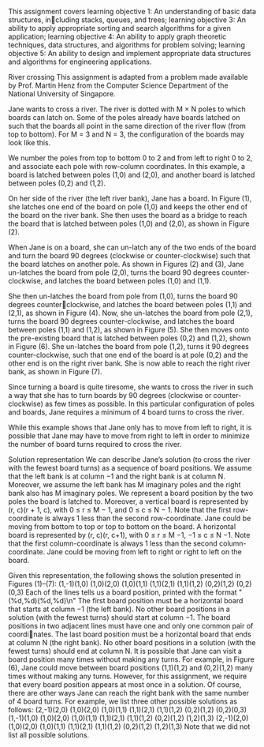 This assignment covers learning objective 1: An understanding of basic data structures, including stacks, queues, and trees; learning objective 3: An ability to apply appropriate sorting and
search algorithms for a given application; learning objective 4: An ability to apply graph theoretic
techniques, data structures, and algorithms for problem solving; learning objective 5: An ability to
design and implement appropriate data structures and algorithms for engineering applications.

River crossing
This assignment is adapted from a problem made available by Prof. Martin Henz from the
Computer Science Department of the National University of Singapore.

Jane wants to cross a river. The river is dotted with M × N poles to which boards can latch
on. Some of the poles already have boards latched on such that the boards all point in the same
direction of the river flow (from top to bottom). For M = 3 and N = 3, the configuration of the
boards may look like this.

We number the poles from top to bottom 0 to 2 and from left to right 0 to 2, and associate each
pole with row-column coordinates. In this example, a board is latched between poles (1,0) and
(2,0), and another board is latched between poles (0,2) and (1,2).

On her side of the river (the left river bank), Jane has a board. In Figure (1), she latches one end
of the board on pole (1,0) and keeps the other end of the board on the river bank. She then uses
the board as a bridge to reach the board that is latched between poles (1,0) and (2,0), as shown in
Figure (2). 

When Jane is on a board, she can un-latch any of the two ends of the board and turn the
board 90 degrees (clockwise or counter-clockwise) such that the board latches on another pole. As
shown in Figures (2) and (3), Jane un-latches the board from pole (2,0), turns the board 90 degrees
counter-clockwise, and latches the board between poles (1,0) and (1,1).

She then un-latches the board from pole from (1,0), turns the board 90 degrees counterclockwise, and latches the board between poles (1,1) and (2,1), as shown in Figure (4).
Now, she un-latches the board from pole (2,1), turns the board 90 degrees counter-clockwise,
and latches the board between poles (1,1) and (1,2), as shown in Figure (5).
She then moves onto the pre-existing board that is latched between poles (0,2) and (1,2),
shown in Figure (6).
She un-latches the board from pole (1,2), turns it 90 degrees counter-clockwise, such that one
end of the board is at pole (0,2) and the other end is on the right river bank. She is now able to
reach the right river bank, as shown in Figure (7).

Since turning a board is quite tiresome, she wants to cross the river in such a way that she has
to turn boards by 90 degrees (clockwise or counter-clockwise) as few times as possible. In this
particular configuration of poles and boards, Jane requires a minimum of 4 board turns to cross the
river.

While this example shows that Jane only has to move from left to right, it is possible that Jane
may have to move from right to left in order to minimize the number of board turns required to
cross the river.

Solution representation
We can describe Jane’s solution (to cross the river with the fewest board turns) as a sequence of
board positions. We assume that the left bank is at column −1 and the right bank is at column N.
Moreover, we assume the left bank has M imaginary poles and the right bank also has M imaginary
poles.
We represent a board position by the two poles the board is latched to. Moreover, a vertical
board is represented by (r, c)(r + 1, c), with 0 ≤ r ≤ M − 1, and 0 ≤ c ≤ N − 1. Note that the
first row-coordinate is always 1 less than the second row-coordinate. Jane could be moving from
bottom to top or top to bottom on the board.
A horizontal board is represented by (r, c)(r, c+1), with 0 ≤ r ≤ M −1, −1 ≤ c ≤ N −1. Note
that the first column-coordinate is always 1 less than the second column-coordinate. Jane could be
moving from left to right or right to left on the board.

Given this representation, the following shows the solution presented in Figures (1)–(7):
(1,-1)(1,0)
(1,0)(2,0)
(1,0)(1,1)
(1,1)(2,1)
(1,1)(1,2)
(0,2)(1,2)
(0,2)(0,3)
Each of the lines tells us a board position, printed with the format
"(%d,%d)(%d,%d)\n"
The first board position must be a horizontal board that starts at column −1 (the left bank). No
other board positions in a solution (with the fewest turns) should start at column −1.
The board positions in two adjacent lines must have one and only one common pair of coordinates.
The last board position must be a horizontal board that ends at column N (the right bank). No
other board positions in a solution (with the fewest turns) should end at column N.
It is possible that Jane can visit a board position many times without making any turns. For
example, in Figure (6), Jane could move between board positions (1,1)(1,2) and (0,2)(1,2) many
times without making any turns. However, for this assignment, we require that every board position appears at most once in a solution.
Of course, there are other ways Jane can reach the right bank with the same number of 4 board
turns. For example, we list three other possible solutions as follows:
(2,-1)(2,0)
(1,0)(2,0)
(1,0)(1,1)
(1,1)(2,1)
(1,1)(1,2)
(0,2)(1,2)
(0,2)(0,3)
(1,-1)(1,0)
(1,0)(2,0)
(1,0)(1,1)
(1,1)(2,1)
(1,1)(1,2)
(0,2)(1,2)
(1,2)(1,3)
(2,-1)(2,0)
(1,0)(2,0)
(1,0)(1,1)
(1,1)(2,1)
(1,1)(1,2)
(0,2)(1,2)
(1,2)(1,3)
Note that we did not list all possible solutions.
